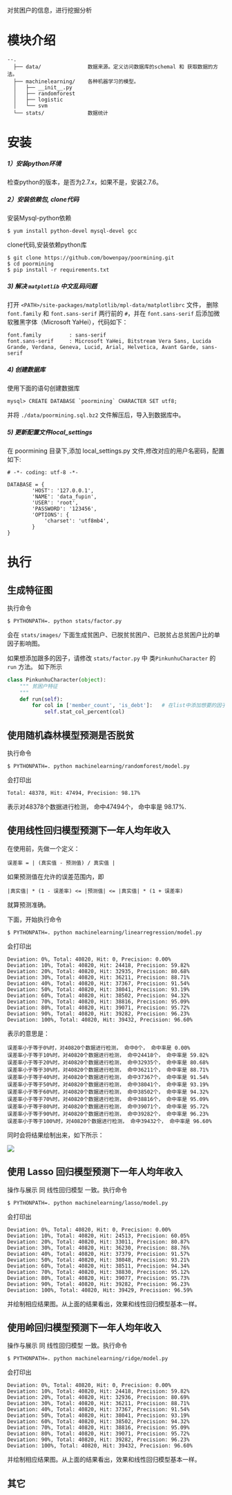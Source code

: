 对贫困户的信息，进行挖掘分析

# 模块介绍

```
--.
  ├── data/               数据来源。定义访问数据库的schemal 和 获取数据的方法。
  ├── machinelearning/    各种机器学习的模型。
  │   ├── __init__.py
  │   ├── randomforest
  │   ├── logistic
  │   └── svm
  └── stats/              数据统计
```


# 安装

##### 1）安装python环境 

检查python的版本，是否为2.7.x，如果不是，安装2.7.6。


##### 2）安装依赖包, clone代码

安装Mysql-python依赖
    
    $ yum install python-devel mysql-devel gcc

clone代码,安装依赖python库

    $ git clone https://github.com/bowenpay/poormining.git
    $ cd poormining
    $ pip install -r requirements.txt

##### 3) 解决 `matplotlib` 中文乱码问题

打开 `<PATH>/site-packages/matplotlib/mpl-data/matplotlibrc` 文件，
删除 `font.family` 和 `font.sans-serif` 两行前的 `#`，并在 `font.sans-serif` 后添加微软雅黑字体（Microsoft YaHei），代码如下：

    font.family         : sans-serif
    font.sans-serif     : Microsoft YaHei, Bitstream Vera Sans, Lucida Grande, Verdana, Geneva, Lucid, Arial, Helvetica, Avant Garde, sans-serif

##### 4) 创建数据库

使用下面的语句创建数据库

    mysql> CREATE DATABASE `poormining` CHARACTER SET utf8;

并将 `./data/poormining.sql.bz2` 文件解压后，导入到数据库中。

##### 5) 更新配置文件local_settings

在 poormining 目录下,添加 local_settings.py 文件,修改对应的用户名密码，配置如下:

    # -*- coding: utf-8 -*-
    
    DATABASE = {
            'HOST': '127.0.0.1',
            'NAME': 'data_fupin',
            'USER': 'root',
            'PASSWORD': '123456',
            'OPTIONS': {
                'charset': 'utf8mb4',
            }
    }

# 执行

## 生成特征图

执行命令 

    $ PYTHONPATH=. python stats/factor.py

会在 `stats/images/` 下面生成贫困户、已脱贫贫困户、已脱贫占总贫困户比的单因子影响图。

如果想添加跟多的因子，请修改 `stats/factor.py` 中 类`PinkunhuCharacter` 的 `run` 方法。 如下所示

```python
class PinkunhuCharacter(object):
    """ 贫困户特征
    """
    def run(self):
        for col in ['member_count', 'is_debt']:   # 在list中添加想要的因子
            self.stat_col_percent(col)
```

## 使用随机森林模型预测是否脱贫

执行命令

    $ PYTHONPATH=. python machinelearning/randomforest/model.py


会打印出

    Total: 48378, Hit: 47494, Precision: 98.17%

表示对48378个数据进行检测， 命中47494个， 命中率是 98.17%.

## 使用线性回归模型预测下一年人均年收入

在使用前，先做一个定义：

    误差率 = | (真实值 - 预测值) / 真实值 |

如果预测值在允许的误差范围内，即

    |真实值| * (1 - 误差率) <= |预测值| <= |真实值| * (1 + 误差率)

就算预测准确。

下面，开始执行命令

    $ PYTHONPATH=. python machinelearning/linearregression/model.py

会打印出

    Deviation: 0%, Total: 40820, Hit: 0, Precision: 0.00%
    Deviation: 10%, Total: 40820, Hit: 24418, Precision: 59.82%
    Deviation: 20%, Total: 40820, Hit: 32935, Precision: 80.68%
    Deviation: 30%, Total: 40820, Hit: 36211, Precision: 88.71%
    Deviation: 40%, Total: 40820, Hit: 37367, Precision: 91.54%
    Deviation: 50%, Total: 40820, Hit: 38041, Precision: 93.19%
    Deviation: 60%, Total: 40820, Hit: 38502, Precision: 94.32%
    Deviation: 70%, Total: 40820, Hit: 38816, Precision: 95.09%
    Deviation: 80%, Total: 40820, Hit: 39071, Precision: 95.72%
    Deviation: 90%, Total: 40820, Hit: 39282, Precision: 96.23%
    Deviation: 100%, Total: 40820, Hit: 39432, Precision: 96.60%

表示的意思是：
    
    误差率小于等于0%时，对40820个数据进行检测， 命中0个， 命中率是 0.00%
    误差率小于等于10%时，对40820个数据进行检测， 命中24418个， 命中率是 59.82%
    误差率小于等于20%时，对40820个数据进行检测， 命中32935个， 命中率是 80.68%
    误差率小于等于30%时，对40820个数据进行检测， 命中36211个， 命中率是 88.71%
    误差率小于等于40%时，对40820个数据进行检测， 命中37367个， 命中率是 91.54%
    误差率小于等于50%时，对40820个数据进行检测， 命中38041个， 命中率是 93.19%
    误差率小于等于60%时，对40820个数据进行检测， 命中38502个， 命中率是 94.32%
    误差率小于等于70%时，对40820个数据进行检测， 命中38816个， 命中率是 95.09%
    误差率小于等于80%时，对40820个数据进行检测， 命中39071个， 命中率是 95.72%
    误差率小于等于90%时，对40820个数据进行检测， 命中39282个， 命中率是 96.23%
    误差率小于等于100%时，对40820个数据进行检测， 命中39432个， 命中率是 96.60%

同时会将结果绘制出来，如下所示：

![](assets/images/linearregression.jpg?raw=true)


## 使用 Lasso 回归模型预测下一年人均年收入

操作与展示 同 线性回归模型 一致。执行命令

    $ PYTHONPATH=. python machinelearning/lasso/model.py

会打印出

    Deviation: 0%, Total: 40820, Hit: 0, Precision: 0.00%
    Deviation: 10%, Total: 40820, Hit: 24513, Precision: 60.05%
    Deviation: 20%, Total: 40820, Hit: 33011, Precision: 80.87%
    Deviation: 30%, Total: 40820, Hit: 36230, Precision: 88.76%
    Deviation: 40%, Total: 40820, Hit: 37379, Precision: 91.57%
    Deviation: 50%, Total: 40820, Hit: 38048, Precision: 93.21%
    Deviation: 60%, Total: 40820, Hit: 38511, Precision: 94.34%
    Deviation: 70%, Total: 40820, Hit: 38830, Precision: 95.12%
    Deviation: 80%, Total: 40820, Hit: 39077, Precision: 95.73%
    Deviation: 90%, Total: 40820, Hit: 39282, Precision: 96.23%
    Deviation: 100%, Total: 40820, Hit: 39429, Precision: 96.59%

并绘制相应结果图。从上面的结果看出，效果和线性回归模型基本一样。


## 使用岭回归模型预测下一年人均年收入

操作与展示 同 线性回归模型 一致。执行命令

    $ PYTHONPATH=. python machinelearning/ridge/model.py

会打印出

    Deviation: 0%, Total: 40820, Hit: 0, Precision: 0.00%
    Deviation: 10%, Total: 40820, Hit: 24418, Precision: 59.82%
    Deviation: 20%, Total: 40820, Hit: 32936, Precision: 80.69%
    Deviation: 30%, Total: 40820, Hit: 36211, Precision: 88.71%
    Deviation: 40%, Total: 40820, Hit: 37367, Precision: 91.54%
    Deviation: 50%, Total: 40820, Hit: 38041, Precision: 93.19%
    Deviation: 60%, Total: 40820, Hit: 38502, Precision: 94.32%
    Deviation: 70%, Total: 40820, Hit: 38816, Precision: 95.09%
    Deviation: 80%, Total: 40820, Hit: 39071, Precision: 95.72%
    Deviation: 90%, Total: 40820, Hit: 39282, Precision: 96.23%
    Deviation: 100%, Total: 40820, Hit: 39432, Precision: 96.60%

并绘制相应结果图。从上面的结果看出，效果和线性回归模型基本一样。
    
## 其它







